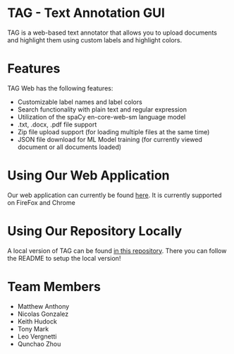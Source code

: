 # TAG - Text Annotation GUI
TAG is a web-based text annotator that allows you to upload documents and highlight them using custom labels and highlight colors.
# Features
TAG Web has the following features:
- Customizable label names and label colors
- Search functionality with plain text and regular expression
- Utilization of the spaCy en-core-web-sm language model
- .txt, .docx, .pdf file support
- Zip file upload support (for loading multiple files at the same time)
- JSON file download for ML Model training (for currently viewed document or all documents loaded)
# Using Our Web Application
Our web application can currently be found [here](https://tagweb.pythonanywhere.com). It is currently supported on FireFox and Chrome
# Using Our Repository Locally
A local version of TAG can be found [in this repository](https://github.com/cis-cs-capstone-course/TAG-Local). There you can follow the README to setup the local version!
# Team Members
- Matthew Anthony
- Nicolas Gonzalez
- Keith Hudock
- Tony Mark
- Leo Vergnetti
- Qunchao Zhou

